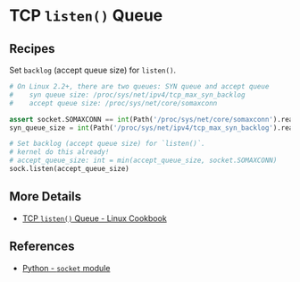 # TCP `listen()` Queue

## Recipes

Set `backlog` (accept queue size) for `listen()`.

```python
# On Linux 2.2+, there are two queues: SYN queue and accept queue
#    syn queue size: /proc/sys/net/ipv4/tcp_max_syn_backlog
#    accept queue size: /proc/sys/net/core/somaxconn

assert socket.SOMAXCONN == int(Path('/proc/sys/net/core/somaxconn').read_text('utf-8').strip())
syn_queue_size = int(Path('/proc/sys/net/ipv4/tcp_max_syn_backlog').read_text('utf-8').strip())

# Set backlog (accept queue size) for `listen()`.
# kernel do this already!
# accept_queue_size: int = min(accept_queue_size, socket.SOMAXCONN)
sock.listen(accept_queue_size)
```

## More Details

- [TCP `listen()` Queue - Linux Cookbook](https://leven-cn.github.io/linux-cookbook/cookbook/net/tcp_listen_queue)

## References

- [Python - `socket` module](https://docs.python.org/3/library/socket.html)
